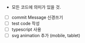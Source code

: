 - 모든 코드에 의미가 있을 것. 
- [ ] commit Message 신경쓰기
- [ ] test code 작성
- [ ] typescript 사용
- [ ] svg animation 추가 (mobile, tablet)
